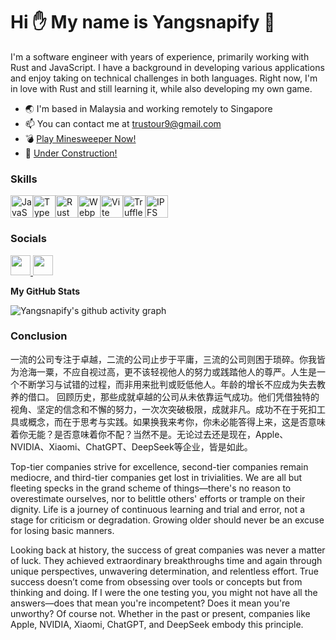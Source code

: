 


Hi :hand: My name is Yangsnapify :eyes:
==============================================================================================================================

I'm a software engineer with years of experience, primarily working with Rust and JavaScript. I have a background in developing various applications and enjoy taking on technical challenges in both languages. Right now, I'm in love with Rust and still learning it, while also developing my own game.

* :earth_asia:  I'm based in Malaysia and working remotely to Singapore
* :mailbox:  You can contact me at [trustour9@gmail.com](mailto:trustour9@gmail.com)
* :bomb: [Play Minesweeper Now!](https://yangsnapify.github.io/minesweeper-js/)
* :construction: [Under Construction!](https://github.com/yangsnapify/pathfinder-js)

### Skills

<p align="left">
<a href="https://developer.mozilla.org/en-US/docs/Web/JavaScript" target="_blank" rel="noreferrer"><img src="https://raw.githubusercontent.com/danielcranney/readme-generator/main/public/icons/skills/javascript-colored.svg" width="36" height="36" alt="JavaScript" /></a><a href="https://www.typescriptlang.org/" target="_blank" rel="noreferrer"><img src="https://raw.githubusercontent.com/danielcranney/readme-generator/main/public/icons/skills/typescript-colored.svg" width="36" height="36" alt="TypeScript" /></a><a href="https://www.rust-lang.org/" target="_blank" rel="noreferrer"><img src="https://raw.githubusercontent.com/danielcranney/readme-generator/main/public/icons/skills/rust-colored.svg" width="36" height="36" alt="Rust" /></a><a href="https://webpack.js.org/" target="_blank" rel="noreferrer"><img src="https://raw.githubusercontent.com/danielcranney/readme-generator/main/public/icons/skills/webpack-colored.svg" width="36" height="36" alt="Webpack" /></a><a href="https://vitejs.dev/" target="_blank" rel="noreferrer"><img src="https://raw.githubusercontent.com/danielcranney/readme-generator/main/public/icons/skills/vite-colored.svg" width="36" height="36" alt="Vite" /></a><a href="https://trufflesuite.com" target="_blank" rel="noreferrer"><img src="https://raw.githubusercontent.com/danielcranney/readme-generator/main/public/icons/skills/truffle-colored.svg" width="36" height="36" alt="Truffle" /></a><a href="https://ipfs.io/" target="_blank" rel="noreferrer"><img src="https://raw.githubusercontent.com/danielcranney/readme-generator/main/public/icons/skills/ipfs-colored.svg" width="36" height="36" alt="IPFS" /></a>
</p>

### Socials

<p align="left">
<a href="https://www.github.com/yangsnapify" target="_blank" rel="noreferrer">
<picture>
<source media="(prefers-color-scheme: dark)" srcset="https://raw.githubusercontent.com/danielcranney/readme-generator/main/public/icons/socials/github-dark.svg" />
<source media="(prefers-color-scheme: light)" srcset="https://raw.githubusercontent.com/danielcranney/readme-generator/main/public/icons/socials/github.svg" />
<img src="https://raw.githubusercontent.com/danielcranney/readme-generator/main/public/icons/socials/github.svg" width="32" height="32" />
</picture>
</a>
<a href="https://www.linkedin.com/in/jonathan-lim-guo-yang-866576219" target="_blank" rel="noreferrer">
<picture>
<source media="(prefers-color-scheme: dark)" srcset="https://raw.githubusercontent.com/danielcranney/readme-generator/main/public/icons/socials/linkedin-dark.svg" />
<source media="(prefers-color-scheme: light)" srcset="https://raw.githubusercontent.com/danielcranney/readme-generator/main/public/icons/socials/linkedin.svg" />
<img src="https://raw.githubusercontent.com/danielcranney/readme-generator/main/public/icons/socials/linkedin.svg" width="32" height="32" />
</picture>
</a>
</p>


<b>My GitHub Stats</b>


![Yangsnapify's github activity graph](https://github-readme-activity-graph.vercel.app/graph?username=yangsnapify&theme=tokyo-night)


### Conclusion
<p>一流的公司专注于卓越，二流的公司止步于平庸，三流的公司则困于琐碎。你我皆为沧海一粟，不应自视过高，更不该轻视他人的努力或践踏他人的尊严。人生是一个不断学习与试错的过程，而非用来批判或贬低他人。年龄的增长不应成为失去教养的借口。
回顾历史，那些成就卓越的公司从未依靠运气成功。他们凭借独特的视角、坚定的信念和不懈的努力，一次次突破极限，成就非凡。成功不在于死扣工具或概念，而在于思考与实践。如果换我来考你，你未必能答得上来，这是否意味着你无能？是否意味着你不配？当然不是。无论过去还是现在，Apple、NVIDIA、Xiaomi、ChatGPT、DeepSeek等企业，皆是如此。</p>

<p>Top-tier companies strive for excellence, second-tier companies remain mediocre, and third-tier companies get lost in trivialities. We are all but fleeting specks in the grand scheme of things—there's no reason to overestimate ourselves, nor to belittle others' efforts or trample on their dignity. Life is a journey of continuous learning and trial and error, not a stage for criticism or degradation. Growing older should never be an excuse for losing basic manners.

Looking back at history, the success of great companies was never a matter of luck. They achieved extraordinary breakthroughs time and again through unique perspectives, unwavering determination, and relentless effort. True success doesn’t come from obsessing over tools or concepts but from thinking and doing. If I were the one testing you, you might not have all the answers—does that mean you're incompetent? Does it mean you're unworthy? Of course not. Whether in the past or present, companies like Apple, NVIDIA, Xiaomi, ChatGPT, and DeepSeek embody this principle.</p>
